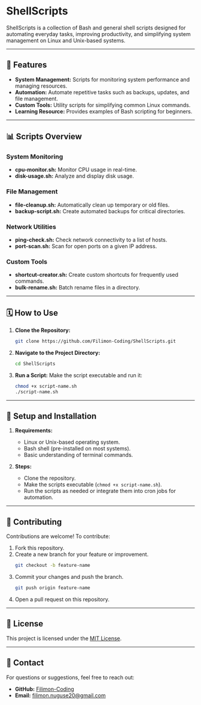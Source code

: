 # ShellScripts

ShellScripts is a collection of Bash and general shell scripts designed for automating everyday tasks, improving productivity, and simplifying system management on Linux and Unix-based systems.

---

## 🚀 Features
- **System Management:** Scripts for monitoring system performance and managing resources.
- **Automation:** Automate repetitive tasks such as backups, updates, and file management.
- **Custom Tools:** Utility scripts for simplifying common Linux commands.
- **Learning Resource:** Provides examples of Bash scripting for beginners.

---

## 📊 Scripts Overview
### System Monitoring
- **cpu-monitor.sh:** Monitor CPU usage in real-time.
- **disk-usage.sh:** Analyze and display disk usage.

### File Management
- **file-cleanup.sh:** Automatically clean up temporary or old files.
- **backup-script.sh:** Create automated backups for critical directories.

### Network Utilities
- **ping-check.sh:** Check network connectivity to a list of hosts.
- **port-scan.sh:** Scan for open ports on a given IP address.

### Custom Tools
- **shortcut-creator.sh:** Create custom shortcuts for frequently used commands.
- **bulk-rename.sh:** Batch rename files in a directory.

---

## 🗓 How to Use
1. **Clone the Repository:**
   ```bash
   git clone https://github.com/Filimon-Coding/ShellScripts.git
   ```
2. **Navigate to the Project Directory:**
   ```bash
   cd ShellScripts
   ```
3. **Run a Script:**
   Make the script executable and run it:
   ```bash
   chmod +x script-name.sh
   ./script-name.sh
   ```

---

## 🔧 Setup and Installation
1. **Requirements:**
   - Linux or Unix-based operating system.
   - Bash shell (pre-installed on most systems).
   - Basic understanding of terminal commands.

2. **Steps:**
   - Clone the repository.
   - Make the scripts executable (`chmod +x script-name.sh`).
   - Run the scripts as needed or integrate them into cron jobs for automation.

---

## 🔧 Contributing
Contributions are welcome! To contribute:
1. Fork this repository.
2. Create a new branch for your feature or improvement.
   ```bash
   git checkout -b feature-name
   ```
3. Commit your changes and push the branch.
   ```bash
   git push origin feature-name
   ```
4. Open a pull request on this repository.

---

## 🔗 License
This project is licensed under the [MIT License](LICENSE).

---

## 📧 Contact
For questions or suggestions, feel free to reach out:
- **GitHub:** [Filimon-Coding](https://github.com/Filimon-Coding)
- **Email:** filimon.nuguse20@gmail.com
